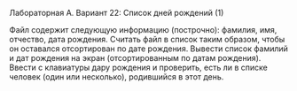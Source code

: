 Лабораторная A. Вариант 22: Список дней рождений (1)

Файл содержит следующую информацию (построчно): фамилия, имя, отчество, дата рождения. Считать
файл в список таким образом, чтобы он оставался отсортирован по дате рождения. Вывести список
фамилий и дат рождения на экран (отсортированным по датам рождения). Ввести с клавиатуры дару
рождения и проверить, есть ли в списке человек (один или несколько), родившийся в этот день.